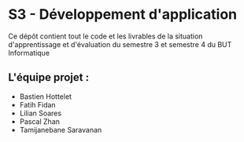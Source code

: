 <h1> S3 - Développement d'application </h1>
<p> Ce dépôt contient tout le code et les livrables de la situation d'apprentissage et d'évaluation du semestre 3 et semestre 4 du BUT Informatique </p>
<h2> L'équipe projet : </h2>
<ul> 
<li> Bastien Hottelet </li>
<li> Fatih Fidan </li>
<li> Lilian Soares </li>
<li> Pascal Zhan </li>
<li> Tamijanebane Saravanan </li>
</ul>
